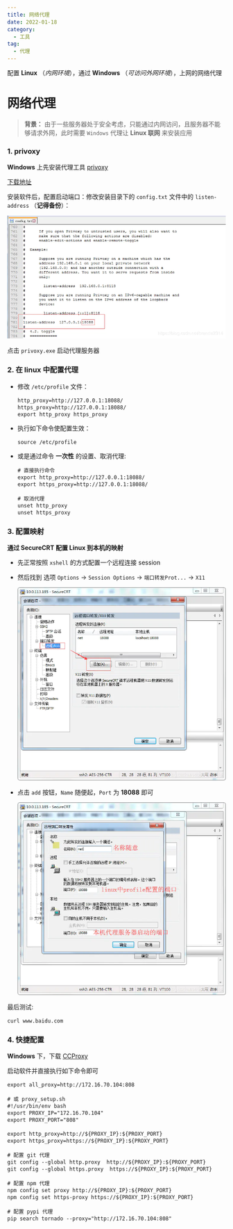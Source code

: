 ```yaml
---
title: 网络代理
date: 2022-01-18
category:
  - 工具
tag:
  - 代理
---
```


配置 **Linux** （*内网环境*），通过 **Windows** （*可访问外网环境*），上网的网络代理

<!-- more -->

# 网络代理

> **背景：** 由于一些服务器处于安全考虑，只能通过内网访问，且服务器不能够请求外网，此时需要 `Windows` 代理让 **Linux 联网** 来安装应用

### 1. privoxy

**Windows** 上先安装代理工具 [privoxy](https://www.jianshu.com/p/42a90cf33095)

[下载地址](http://www.privoxy.org/)

安装软件后，配置启动端口：修改安装目录下的 `config.txt` 文件中的 `listen-address` （**记得备份**）：

<img src="./img/privoxy配置项.jpg">
<br/>

点击 `privoxy.exe` 启动代理服务器

### 2. 在 linux 中配置代理

- 修改 `/etc/profile` 文件：

  ```shell
  http_proxy=http://127.0.0.1:18088/
  https_proxy=http://127.0.0.1:18088/
  export http_proxy https_proxy
  ```

- 执行如下命令使配置生效：

  ```shell
  source /etc/profile
  ```

- 或是通过命令 **一次性** 的设置、取消代理:

  ```shell
  # 直接执行命令
  export http_proxy=http://127.0.0.1:18088/
  export https_proxy=http://127.0.0.1:18088/
  
  # 取消代理
  unset http_proxy
  unset https_proxy
  ```

### 3. 配置映射

**通过 SecureCRT 配置 Linux 到本机的映射**

- 先正常按照 `xshell` 的方式配置一个远程连接 session

- 然后找到 选项 `Options` -> `Session Options` -> `端口转发Prot...` -> `X11`

    <img src="./img/secureCRT配置1.jpg">

- 点击 `add` 按钮，`Name` 随便起，`Port` 为 **18088** 即可

    <img src="./img/secureCRT配置2.jpg">

最后测试:

```shell
curl www.baidu.com
```

### 4. 快捷配置

**Windows** 下，下载 [CCProxy](https://www.youngzsoft.net/ccproxy/)

启动软件并直接执行如下命令即可

```shell
export all_proxy=http://172.16.70.104:808

# 或 proxy_setup.sh
#!/usr/bin/env bash
export PROXY_IP="172.16.70.104"
export PROXY_PORT="808"

export http_proxy=http://${PROXY_IP}:${PROXY_PORT}
export https_proxy=https://${PROXY_IP}:${PROXY_PORT}

# 配置 git 代理
git config --global http.proxy  http://${PROXY_IP}:${PROXY_PORT}
git config --global https.proxy  https://${PROXY_IP}:${PROXY_PORT}

# 配置 npm 代理
npm config set proxy http://${PROXY_IP}:${PROXY_PORT}
npm config set https-proxy https://${PROXY_IP}:${PROXY_PORT}

# 配置 pypi 代理
pip search tornado --proxy="http://172.16.70.104:808"
```
